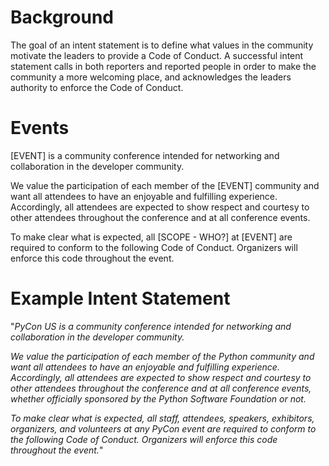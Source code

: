 # Background

The goal of an intent statement is to define what values in the community motivate the leaders to provide a Code of Conduct. A successful intent statement calls in both reporters and reported people in order to make the community a more welcoming place, and acknowledges the leaders authority to enforce the Code of Conduct.

# Events

[EVENT] is a community conference intended for networking and collaboration in the developer community.

We value the participation of each member of the [EVENT] community and want all attendees to have an enjoyable and fulfilling experience. Accordingly, all attendees are expected to show respect and courtesy to other attendees throughout the conference and at all conference events.

To make clear what is expected, all [SCOPE - WHO?] at [EVENT] are required to conform to the following Code of Conduct. Organizers will enforce this code throughout the event.

# Example Intent Statement

  "_PyCon US is a community conference intended for networking and collaboration in the developer community._

  _We value the participation of each member of the Python community and want all attendees to have an enjoyable and fulfilling experience. Accordingly, all attendees are expected to show respect and courtesy to other attendees throughout the conference and at all conference events, whether officially sponsored by the Python Software Foundation or not._

  _To make clear what is expected, all staff, attendees, speakers, exhibitors, organizers, and volunteers at any PyCon event are required to conform to the following Code of Conduct. Organizers will enforce this code throughout the event._"
